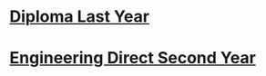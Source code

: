 # [Diploma Last Year](https://shivashirsath.github.io/My-Results/CM6I.html)
# [Engineering Direct Second Year](https://shivashirsath.github.io/My-Results/e_sy_ss.html)
